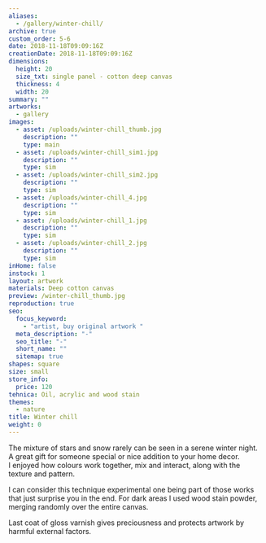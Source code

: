 ```yaml
---
aliases:
  - /gallery/winter-chill/
archive: true
custom_order: 5-6
date: 2018-11-18T09:09:16Z
creationDate: 2018-11-18T09:09:16Z
dimensions:
  height: 20
  size_txt: single panel - cotton deep canvas
  thickness: 4
  width: 20
summary: ""
artworks:
  - gallery
images:
  - asset: /uploads/winter-chill_thumb.jpg
    description: ""
    type: main
  - asset: /uploads/winter-chill_sim1.jpg
    description: ""
    type: sim
  - asset: /uploads/winter-chill_sim2.jpg
    description: ""
    type: sim
  - asset: /uploads/winter-chill_4.jpg
    description: ""
    type: sim
  - asset: /uploads/winter-chill_1.jpg
    description: ""
    type: sim
  - asset: /uploads/winter-chill_2.jpg
    description: ""
    type: sim
inHome: false
instock: 1
layout: artwork
materials: Deep cotton canvas
preview: /winter-chill_thumb.jpg
reproduction: true
seo:
  focus_keyword:
    - "artist, buy original artwork "
  meta_description: "-"
  seo_title: "-"
  short_name: ""
  sitemap: true
shapes: square
size: small
store_info:
  price: 120
tehnica: Oil, acrylic and wood stain
themes:
  - nature
title: Winter chill
weight: 0
---
```


The mixture of stars and snow rarely can be seen in a serene winter night.  
A great gift for someone special or nice addition to your home decor.  
I enjoyed how colours work together, mix and interact, along with the texture and pattern.

I can consider this technique experimental one being part of those works that just surprise you in the end. For dark areas I used wood stain powder, merging randomly over the entire canvas.

Last coat of gloss varnish gives preciousness and protects artwork by harmful external factors.
